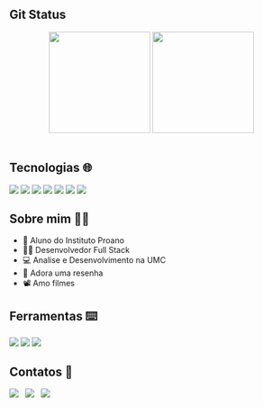 ## Git Status 
<div align="center" href="https://github.com/JuanPina01">
    <img loading="lazy" height="180em" src="https://github-readme-stats.vercel.app/api?username=juanpina01&show_icons=true&theme=tokyonight"/>
    <img loading="lazy" height="180em" src="https://github-readme-stats.vercel.app/api/top-langs/?username=juanpina01&layout=compact&langs_count=7&theme=tokyonight"/>    
</div>
&nbsp;&nbsp;

## Tecnologias 🌐
<div > 
  <img src="https://img.shields.io/badge/HTML-239120?style=for-the-badge&logo=html5&logoColor=white">
  <img src="https://img.shields.io/badge/CSS3-1572B6?style=for-the-badge&logo=css3&logoColor=white">
  <img src="https://img.shields.io/badge/JavaScript-F7DF1E?style=for-the-badge&logo=javascript&logoColor=black">
  <img src="https://img.shields.io/badge/React-20232A?style=for-the-badge&logo=react&logoColor=61DAFB">  
  <img src="https://img.shields.io/badge/MySQL-00000F?style=for-the-badge&logo=mysql&logoColor=white">
  <img src="https://img.shields.io/badge/Java-ED8B00?style=for-the-badge&logo=openjdk&logoColor=white">  
  <img src="https://img.shields.io/badge/Spring_Boot-F2F4F9?style=for-the-badge&logo=spring-boot">
</div>

## Sobre mim 🙋🏾
- 🔵 Aluno do Instituto Proano
- 👨‍💻 Desenvolvedor Full Stack
- 💻 Analise e Desenvolvimento na UMC
- 🕺 Adora uma resenha
- 📽️ Amo filmes

## Ferramentas ⌨️
<div>
    <img src="https://img.shields.io/badge/Figma-F24E1E?style=for-the-badge&logo=figma&logoColor=white">
    <img src="https://img.shields.io/badge/Canva-%2300C4CC.svg?&style=for-the-badge&logo=Canva&logoColor=white">
    <img src="https://img.shields.io/badge/Trello-0052CC?style=for-the-badge&logo=trello&logoColor=white">  
</div>

## Contatos 📱
<div> 
    <img src="https://img.shields.io/badge/LinkedIn-0077B5?style=for-the-badge&logo=linkedin&logoColor=white" href="https://www.linkedin.com/in/juan-almeida-pina/">
    &nbsp;
    <img src="https://img.shields.io/badge/Instagram-E4405F?style=for-the-badge&logo=instagram&logoColor=white" href="https://www.instagram.com/_juan.pina_/?next=%2F">
    &nbsp;
    <img src="https://img.shields.io/badge/Gmail-D14836?style=for-the-badge&logo=gmail&logoColor=white" href="https://mailto:jpina7989@gmail.com">
    &nbsp;
</div>

